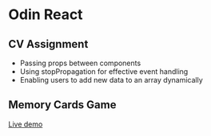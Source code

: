 # Odin React

 ## CV Assignment

- Passing props between components
- Using stopPropagation for effective event handling
- Enabling users to add new data to an array dynamically

## Memory Cards Game
[Live demo](https://65d77af3733e330d280f8d88--cool-baklava-12601e.netlify.app/)


